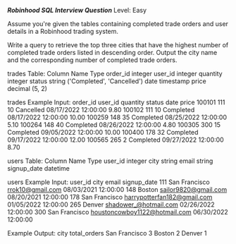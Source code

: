 ***Robinhood SQL Interview Question***
Level: Easy

Assume you're given the tables containing completed trade orders and user details in a Robinhood trading system.

Write a query to retrieve the top three cities that have the highest number of completed trade orders listed in descending order. Output the city name and the corresponding 
number of completed trade orders.

trades Table:
    Column Name	    Type
     order_id	    integer
     user_id	    integer
     quantity	    integer
      status	    string ('Completed', 'Cancelled')
      date	    timestamp
      price	    decimal (5, 2)

trades Example Input:
order_id    user_id	      quantity	   status	date	                 price
100101	       111	         10	    Cancelled	08/17/2022 12:00:00	 9.80
100102	       111	         10	    Completed	08/17/2022 12:00:00	 10.00
100259	       148	         35	    Completed	08/25/2022 12:00:00	 5.10
100264	       148	         40	    Completed	08/26/2022 12:00:00	 4.80
100305	       300	         15	    Completed	09/05/2022 12:00:00	 10.00
100400	       178	         32	    Completed	09/17/2022 12:00:00	 12.00
100565	       265	          2	    Completed	09/27/2022 12:00:00	 8.70


users Table:
     Column Name	  Type
        user_id	         integer
         city	         string
         email	         string
      signup_date	 datetime


users Example Input:
user_id	              city	                email	                           signup_date
  111	           San Francisco	        rrok10@gmail.com	          08/03/2021 12:00:00
  148	           Boston	                sailor9820@gmail.com	          08/20/2021 12:00:00
  178	           San Francisco	        harrypotterfan182@gmail.com	  01/05/2022 12:00:00
  265	           Denver	                shadower_@hotmail.com	          02/26/2022 12:00:00
  300	           San Francisco	        houstoncowboy1122@hotmail.com	  06/30/2022 12:00:00

Example Output:
      city	        total_orders
     San Francisco	     3
     Boston	             2
     Denver	             1
